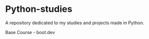 # Python-studies

A repository dedicated to my studies and projects made in Python.

Base Course - boot.dev
